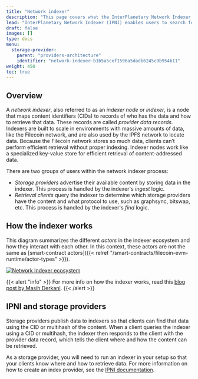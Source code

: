 ```yaml
---
title: "Network indexer"
description: "This page covers what the InterPlanetary Network Indexer is, and what storage providers should know about it."
lead: "InterPlanetary Network Indexer (IPNI) enables users to search for content-addressable data available from storage providers. Providers can publish the CIDs of their data to a _Network Indexer_, and clients can query the network indexer to learn where to retrieve the content identified by those CIDs."
draft: false
images: []
type: docs
menu:
  storage-provider:
    parent: "providers-architecture"
    identifier: "network-indexer-b1b5a5cef1596a5dadb6245c9b954b11"
weight: 450
toc: true
---
```


## Overview

A _network indexer_, also referred to as an _indexer node_ or  _indexer_, is a node that maps content identifiers (CIDs) to records of who has the data and how to retrieve that data. These records are called _provider data records_. Indexers are built to scale in environments with massive amounts of data, like the Filecoin network, and are also used by the IPFS network to locate data. Because the Filecoin network stores so much data, clients can’t perform efficient retrieval without proper indexing. Indexer nodes work like a specialized key-value store for efficient retrieval of content-addressed data.

There are two groups of users within the network indexer process:

- _Storage providers_ advertise their available content by storing data in the indexer. This process is handled by the indexer's _ingest_ logic.
- _Retrieval clients_ query the indexer to determine which storage providers have the content and what protocol to use, such as graphsync, bitswap, etc. This process is handled by the indexer's _find_ logic.

## How the indexer works

This diagram summarizes the different _actors_ in the indexer ecosystem and how they interact with each other. In this context, these actors are not the same as [smart-contract actors]({{< relref "/smart-contracts/filecoin-evm-runtime/actor-types" >}}).

[![Network Indexer ecosystem](indexer.png)](indexer.png)

{{< alert "info" >}}
For more info on how the indexer works, read this [blog post by Masih Derkani](https://filecoin.io/blog/posts/how-does-the-network-indexer-work/).
{{< /alert >}}

## IPNI and storage providers

Storage providers publish data to indexers so that clients can find that data using the CID or multihash of the content. When a client queries the indexer using a CID or multihash, the indexer then responds to the client with the provider data record, which tells the client where and how the content can be retrieved.

As a storage provider, you will need to run an indexer in your setup so that your clients know where and how to retrieve data. For more information on how to create an index provider, see the [IPNI documentation](https://github.com/ipni/storetheindex/blob/main/doc/creating-an-index-provider.md).
<!--REVIEWED!-->